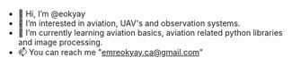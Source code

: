- 👋 Hi, I’m @eokyay
- 👀 I’m interested in aviation, UAV's and observation systems.
- 🌱 I’m currently learning aviation basics, aviation related python libraries and image processing.
- 📫 You can reach me "emreokyay.ca@gmail.com"

